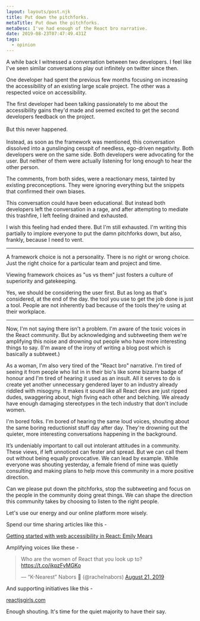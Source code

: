 ```yaml
---
layout: layouts/post.njk
title: Put down the pitchforks.
metaTitle: Put down the pitchforks.
metaDesc: I've had enough of the React bro narrative.
date: 2019-08-23T07:47:49.431Z
tags:
  - opinion
---
```

A while back I witnessed a conversation between two developers. I feel like I've seen similar conversations play out infinitely on twitter since then. 

One developer had spent the previous few months focusing on increasing the accessibility of an existing large scale project. The other was a respected voice on accessibility.

The first developer had been talking passionately to me about the accessibility gains they'd made and seemed excited to get the second developers feedback on the project. \
\
But this never happened. \
\
Instead, as soon as the framework was mentioned, this conversation dissolved into a gunslinging cesspit of needless, ego-driven negativity. Both developers were on the same side. Both developers were advocating for the user. But neither of them were actually listening for long enough to hear the other person.

The comments, from both sides, were a reactionary mess, tainted by existing preconceptions. They were ignoring everything but the snippets that confirmed their own biases.

This conversation could have been educational. But instead both developers left the conversation in a rage, and after attempting to mediate this trashfire, I left feeling drained and exhausted.

I wish this feeling had ended there. But I'm still exhausted. I'm writing this partially to implore everyone to put the damn pitchforks down, but also, frankly, because I need to vent.

---

A framework choice is not a personality. There is no right or wrong choice. Just the right choice for a particular team and project and time. 

Viewing framework choices as "us vs them" just fosters a culture of superiority and gatekeeping.

Yes, we should be considering the user first. But as long as that's considered, at the end of the day. the tool you use to get the job done is just a tool. People are not inherently bad because of the tools they're using at their workplace.

---

Now, I'm not saying there isn't a problem. I'm aware of the toxic voices in the React community. But by acknowledging and subtweeting them we're amplifying this noise and drowning out people who have more interesting things to say. 
(I'm aware of the irony of writing a blog post which is basically a subtweet.)

As a woman, I'm also very tired of the "React bro" narrative. I'm tired of seeing it from people who list in in their bio's like some bizarre badge of honour and I'm tired of hearing it used as an insult. 
All it serves to do is create yet another unnecessary gendered layer to an industry already riddled with misogyny. It makes it sound like all React devs are just ripped dudes, swaggering about, high fiving each other and belching. We already have enough damaging stereotypes in the tech industry that don't include women.

I'm bored folks. I'm bored of hearing the same loud voices, shouting about the same boring reductionist stuff day after day. They're drowning out the quieter, more interesting conversations happening in the background.

It’s undeniably important to call out intolerant attitudes in a community. These views, if left unnoticed can fester and spread. But we can call them out without being equally provocative. We can lead by example. While everyone was shouting yesterday, a female friend of mine was quietly consulting and making plans to help move this community in a more positive direction.

Can we please put down the pitchforks, stop the subtweeting and focus on the people in the community doing great things. We can shape the direction this community takes by choosing to listen to the right people.

Let's use our energy and our online platform more wisely. 

Spend our time sharing articles like this -

[Getting started with web accessibility in React: Emily Mears](https://medium.com/@emilymears/getting-started-with-web-accessibility-in-react-9e591fdb0d52)

Amplifying voices like these -

<blockquote class="twitter-tweet"><p lang="en" dir="ltr">Who are the women of React that you look up to? <a href="https://t.co/ikpzFyMGKo">https://t.co/ikpzFyMGKo</a></p>&mdash; “K-Nearest” Nabors 💙 (@rachelnabors) <a href="https://twitter.com/rachelnabors/status/1164087457064849408?ref_src=twsrc%5Etfw">August 21, 2019</a></blockquote> <script async src="https://platform.twitter.com/widgets.js" charset="utf-8"></script>

And supporting initiatives like this -

[reactjsgirls.com](https://reactjsgirls.com)

Enough shouting.
It's time for the quiet majority to have their say.
